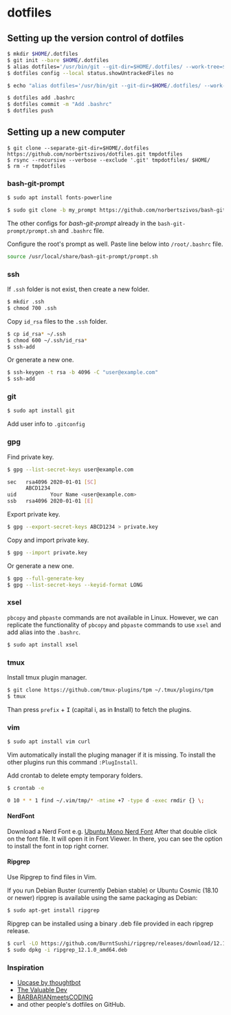 # dotfiles

## Setting up the version control of dotfiles

```bash
$ mkdir $HOME/.dotfiles
$ git init --bare $HOME/.dotfiles
$ alias dotfiles='/usr/bin/git --git-dir=$HOME/.dotfiles/ --work-tree=$HOME'
$ dotfiles config --local status.showUntrackedFiles no

$ echo "alias dotfiles='/usr/bin/git --git-dir=$HOME/.dotfiles/ --work-tree=$HOME'" >> $HOME/.bashrc

$ dotfiles add .bashrc
$ dotfiles commit -m "Add .bashrc"
$ dotfiles push
```

## Setting up a new computer

```bach
$ git clone --separate-git-dir=$HOME/.dotfiles https://github.com/norbertszivos/dotfiles.git tmpdotfiles
$ rsync --recursive --verbose --exclude '.git' tmpdotfiles/ $HOME/
$ rm -r tmpdotfiles
```

### bash-git-prompt

```bash
$ sudo apt install fonts-powerline

$ sudo git clone -b my_prompt https://github.com/norbertszivos/bash-git-prompt.git /usr/local/share/bash-git-prompt --depth=1
```

The other configs for *bash-git-prompt* already in the `bash-git-prompt/prompt.sh` and `.bashrc` file.

Configure the root's prompt as well. Paste line below into `/root/.bashrc` file.

```bash
source /usr/local/share/bash-git-prompt/prompt.sh
```

### ssh

If `.ssh` folder is not exist, then create a new folder.

```bash
$ mkdir .ssh
$ chmod 700 .ssh
```

Copy `id_rsa` files to the `.ssh` folder.

```bash
$ cp id_rsa* ~/.ssh
$ chmod 600 ~/.ssh/id_rsa*
$ ssh-add
```

Or generate a new one.

```bash
$ ssh-keygen -t rsa -b 4096 -C "user@example.com"
$ ssh-add
```

### git

```bash
$ sudo apt install git
```

Add user info to `.gitconfig`

### gpg

Find private key.

```bash
$ gpg --list-secret-keys user@example.com

sec   rsa4096 2020-01-01 [SC]
      ABCD1234
uid           Your Name <user@example.com>
ssb   rsa4096 2020-01-01 [E]
```

Export private key.

```bash
$ gpg --export-secret-keys ABCD1234 > private.key
```

Copy and import private key.

```bash
$ gpg --import private.key
```

Or generate a new one.

```bash
$ gpg --full-generate-key
$ gpg --list-secret-keys --keyid-format LONG
```

### xsel

`pbcopy` and `pbpaste` commands are not available in Linux.
However, we can replicate the functionality of `pbcopy` and `pbpaste` commands to use `xsel` and add alias into the `.bashrc`.

```bash
$ sudo apt install xsel
```

### tmux

Install tmux plugin manager.

```bash
$ git clone https://github.com/tmux-plugins/tpm ~/.tmux/plugins/tpm
$ tmux
```

Than press `prefix` + <kbd>I</kbd> (capital i, as in **I**nstall) to fetch the plugins.

### vim

```bash
$ sudo apt install vim curl
```

Vim automatically install the pluging manager if it is missing.
To install the other plugins run this command `:PlugInstall`.

Add crontab to delete empty temporary folders.

```bash
$ crontab -e

0 10 * * 1 find ~/.vim/tmp/* -mtime +7 -type d -exec rmdir {} \;
```

#### NerdFont

Download a Nerd Font e.g. [Ubuntu Mono Nerd Font](https://github.com/ryanoasis/nerd-fonts/blob/master/patched-fonts/UbuntuMono/Regular/complete/Ubuntu%20Mono%20Nerd%20Font%20Complete.ttf)
After that double click on the font file. It will open it in Font Viewer.
In there, you can see the option to install the font in top right corner.

#### Ripgrep

Use Ripgrep to find files in Vim.

If you run Debian Buster (currently Debian stable) or Ubuntu Cosmic (18.10 or newer) ripgrep is available using the same packaging as Debian:

```bash
$ sudo apt-get install ripgrep
```

Ripgrep can be installed using a binary .deb file provided in each ripgrep release.

```bash
$ curl -LO https://github.com/BurntSushi/ripgrep/releases/download/12.1.0/ripgrep_12.1.0_amd64.deb
$ sudo dpkg -i ripgrep_12.1.0_amd64.deb
```

### Inspiration

- [Upcase by thoughtbot](https://thoughtbot.com/upcase)
- [The Valuable Dev](https://thevaluable.dev/)
- [BARBARIANmeetsCODING](https://www.barbarianmeetscoding.com)
- and other people's dotfiles on GitHub.

